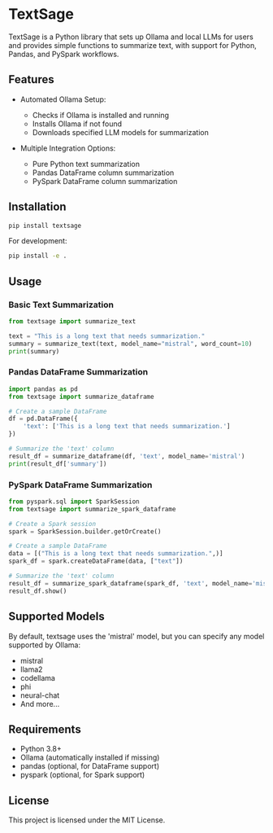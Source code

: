 # TextSage

TextSage is a Python library that sets up Ollama and local LLMs for users and provides simple functions to summarize text, with support for Python, Pandas, and PySpark workflows.

## Features

- Automated Ollama Setup:

  - Checks if Ollama is installed and running
  - Installs Ollama if not found
  - Downloads specified LLM models for summarization

- Multiple Integration Options:
  - Pure Python text summarization
  - Pandas DataFrame column summarization
  - PySpark DataFrame column summarization

## Installation

```bash
pip install textsage
```

For development:

```bash
pip install -e .
```

## Usage

### Basic Text Summarization

```python
from textsage import summarize_text

text = "This is a long text that needs summarization."
summary = summarize_text(text, model_name="mistral", word_count=10)
print(summary)
```

### Pandas DataFrame Summarization

```python
import pandas as pd
from textsage import summarize_dataframe

# Create a sample DataFrame
df = pd.DataFrame({
    'text': ['This is a long text that needs summarization.']
})

# Summarize the 'text' column
result_df = summarize_dataframe(df, 'text', model_name='mistral')
print(result_df['summary'])
```

### PySpark DataFrame Summarization

```python
from pyspark.sql import SparkSession
from textsage import summarize_spark_dataframe

# Create a Spark session
spark = SparkSession.builder.getOrCreate()

# Create a sample DataFrame
data = [("This is a long text that needs summarization.",)]
spark_df = spark.createDataFrame(data, ["text"])

# Summarize the 'text' column
result_df = summarize_spark_dataframe(spark_df, 'text', model_name='mistral')
result_df.show()
```

## Supported Models

By default, textsage uses the 'mistral' model, but you can specify any model supported by Ollama:

- mistral
- llama2
- codellama
- phi
- neural-chat
- And more...

## Requirements

- Python 3.8+
- Ollama (automatically installed if missing)
- pandas (optional, for DataFrame support)
- pyspark (optional, for Spark support)

## License

This project is licensed under the MIT License.
